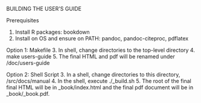 BUILDING THE USER'S GUIDE

Prerequisites
1.  Install R packages:  bookdown
2.  Install on OS and ensure on PATH: pandoc, pandoc-citeproc,
pdflatex

Option 1:  Makefile
3.  In shell, change directories to the top-level <stan> directory
4.  make users-guide
5.  The final HTML and pdf will be renamed under <stan>/doc/users-guide

Option 2: Shell Script
3.  In a shell, change directories to this directory, <stan>/src/docs/manual
4.  In the shell, execute ./_build.sh
5.  The root of the final final HTML will be in _book/index.html and
the final pdf document will be in _book/_book.pdf.

